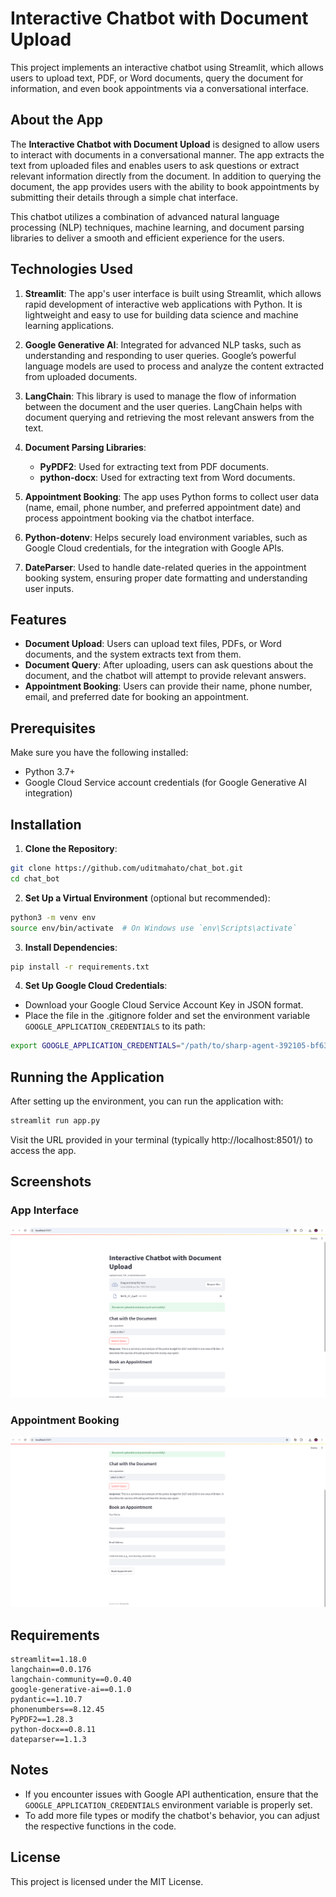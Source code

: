 # Interactive Chatbot with Document Upload

This project implements an interactive chatbot using Streamlit, which allows users to upload text, PDF, or Word documents, query the document for information, and even book appointments via a conversational interface.

## About the App

The **Interactive Chatbot with Document Upload** is designed to allow users to interact with documents in a conversational manner. The app extracts the text from uploaded files and enables users to ask questions or extract relevant information directly from the document. In addition to querying the document, the app provides users with the ability to book appointments by submitting their details through a simple chat interface.

This chatbot utilizes a combination of advanced natural language processing (NLP) techniques, machine learning, and document parsing libraries to deliver a smooth and efficient experience for the users.

## Technologies Used

1. **Streamlit**: The app's user interface is built using Streamlit, which allows rapid development of interactive web applications with Python. It is lightweight and easy to use for building data science and machine learning applications.
   
2. **Google Generative AI**: Integrated for advanced NLP tasks, such as understanding and responding to user queries. Google’s powerful language models are used to process and analyze the content extracted from uploaded documents.

3. **LangChain**: This library is used to manage the flow of information between the document and the user queries. LangChain helps with document querying and retrieving the most relevant answers from the text.

4. **Document Parsing Libraries**:
   - **PyPDF2**: Used for extracting text from PDF documents.
   - **python-docx**: Used for extracting text from Word documents.

5. **Appointment Booking**: The app uses Python forms to collect user data (name, email, phone number, and preferred appointment date) and process appointment booking via the chatbot interface.

6. **Python-dotenv**: Helps securely load environment variables, such as Google Cloud credentials, for the integration with Google APIs.

7. **DateParser**: Used to handle date-related queries in the appointment booking system, ensuring proper date formatting and understanding user inputs.

## Features

* **Document Upload**: Users can upload text files, PDFs, or Word documents, and the system extracts text from them.
* **Document Query**: After uploading, users can ask questions about the document, and the chatbot will attempt to provide relevant answers.
* **Appointment Booking**: Users can provide their name, phone number, email, and preferred date for booking an appointment.

## Prerequisites

Make sure you have the following installed:
* Python 3.7+
* Google Cloud Service account credentials (for Google Generative AI integration)

## Installation

1. **Clone the Repository**:
```bash
git clone https://github.com/uditmahato/chat_bot.git
cd chat_bot
```

2. **Set Up a Virtual Environment** (optional but recommended):
```bash
python3 -m venv env
source env/bin/activate  # On Windows use `env\Scripts\activate`
```

3. **Install Dependencies**:
```bash
pip install -r requirements.txt
```

4. **Set Up Google Cloud Credentials**:
* Download your Google Cloud Service Account Key in JSON format.
* Place the file in the .gitignore folder and set the environment variable `GOOGLE_APPLICATION_CREDENTIALS` to its path:
```bash
export GOOGLE_APPLICATION_CREDENTIALS="/path/to/sharp-agent-392105-bf6377f9f1c7.json"
```

## Running the Application

After setting up the environment, you can run the application with:
```bash
streamlit run app.py
```

Visit the URL provided in your terminal (typically http://localhost:8501/) to access the app.

## Screenshots

### App Interface
![App Interface](images/a.png)

### Appointment Booking
![Appointment Booking](images/b.png)


## Requirements

```
streamlit==1.18.0
langchain==0.0.176
langchain-community==0.0.40
google-generative-ai==0.1.0
pydantic==1.10.7
phonenumbers==8.12.45
PyPDF2==1.28.3
python-docx==0.8.11
dateparser==1.1.3
```

## Notes

* If you encounter issues with Google API authentication, ensure that the `GOOGLE_APPLICATION_CREDENTIALS` environment variable is properly set.
* To add more file types or modify the chatbot's behavior, you can adjust the respective functions in the code.

## License

This project is licensed under the MIT License.
